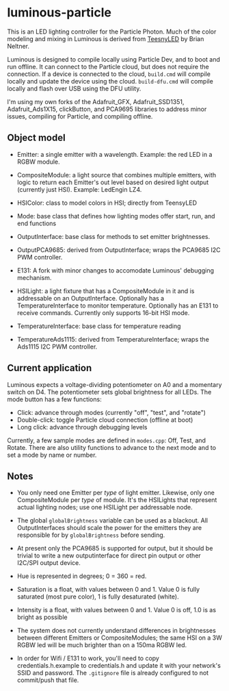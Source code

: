 # luminous-particle
This is an LED lighting controller for the Particle Photon. Much of the color modeling and mixing in Luminous is derived from [TeesnyLED](https://github.com/saikoLED/TeensyLED) by Brian Neltner.

Luminous is designed to compile locally using Particle Dev, and to boot and run offline. It can connect to the Particle cloud, but does not require the connection. If a device is connected to the cloud, `build.cmd` will compile locally and update the device using the cloud. `build-dfu.cmd` will compile locally and flash over USB using the DFU utility.

I'm using my own forks of the Adafruit_GFX, Adafruit_SSD1351, Adafruit_Ads1X15, clickButton, and PCA9695 libraries to address minor issues, compiling for Particle, and compiling offline.

## Object model
- Emitter: a single emitter with a wavelength. Example: the red LED in a RGBW module.
- CompositeModule: a light source that combines multiple emitters, with logic to return each Emitter's out level based on desired light output (currently just HSI). Example: LedEngin LZ4.
- HSIColor: class to model colors in HSI; directly from TeensyLED
- Mode: base class that defines how lighting modes offer start, run, and end functions

- OutputInterface: base class for methods to set emitter brightnesses.
- OutputPCA9685: derived from OutputInterface; wraps the PCA9685 I2C PWM controller.
- E131: A fork with minor changes to accomodate Luminous' debugging mechanism.

- HSILight: a light fixture that has a CompositeModule in it and is addressable on an OutputInterface. Optionally has a TemperatureInterface to monitor temperature. Optionally has an E131 to receive commands. Currently only supports 16-bit HSI mode.

- TemperatureInterface: base class for temperature reading
- TemperatureAds1115: derived from TemperatureInterface; wraps the Ads1115 I2C PWM controller.

## Current application
Luminous expects a voltage-dividing potentiometer on A0 and a momentary switch on D4. The potentiometer sets global brightness for all LEDs. The mode button has a few functions:

- Click: advance through modes (currently "off", "test", and "rotate")
- Double-click: toggle Particle cloud connection (offline at boot)
- Long click: advance through debugging levels

Currently, a few sample modes are defined in `modes.cpp`: Off, Test, and Rotate. There are also utility functions to advance to the next mode and to set a mode by name or number.

## Notes
- You only need one Emitter per *type* of light emitter. Likewise, only one CompositeModule per *type* of module. It's the HSILights that represent actual lighting nodes; use one HSILight per addressable node.

- The global `globalBrightness` variable can be used as a blackout. All OutputInterfaces should scale the power for the emitters they are responsible for by `globalBrightness` before sending.

- At present only the PCA9685 is supported for output, but it should be trivial to write a new outputinterface for direct pin output or other I2C/SPI output device.

- Hue is represented in degrees; 0 = 360 = red.

- Saturation is a float, with values between 0 and 1. Value 0 is fully saturated (most pure color), 1 is fully desaturated (white).

- Intensity is a float, with values between 0 and 1. Value 0 is off, 1.0 is as bright as possible

- The system does not currently understand differences in brightnesses between different Emitters or CompositeModules; the same HSI on a 3W RGBW led will be much brighter than on a 150ma RGBW led.

- In order for Wifi / E131 to work, you'll need to copy credentials.h.example to credentials.h and update it with your network's SSID and password. The `.gitignore` file is already configured to not commit/push that file.

